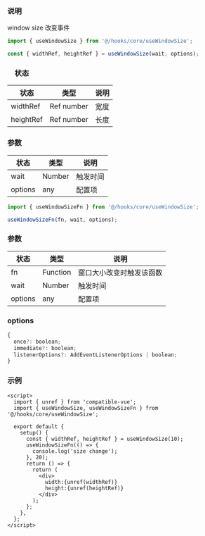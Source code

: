 ### 说明

window size 改变事件

```js
import { useWindowSize } from '@/hooks/core/useWindowSize';

const { widthRef, heightRef } = useWindowSize(wait, options);
```

### 　状态

| 状态      | 类型       | 说明 |
| --------- | ---------- | ---- |
| widthRef  | Ref number | 宽度 |
| heightRef | Ref number | 长度 |

### 参数

| 状态    | 类型   | 说明     |
| ------- | ------ | -------- |
| wait    | Number | 触发时间 |
| options | any    | 配置项   |

```js
import { useWindowSizeFn } from '@/hooks/core/useWindowSize';

useWindowSizeFn(fn, wait, options);
```

### 参数

| 状态    | 类型     | 说明                     |
| ------- | -------- | ------------------------ |
| fn      | Function | 窗口大小改变时触发该函数 |
| wait    | Number   | 触发时间                 |
| options | any      | 配置项                   |

### options

```js
{
  once?: boolean;
  immediate?: boolean;
  listenerOptions?: AddEventListenerOptions | boolean;
}
```

### 示例

```vue
<script>
  import { unref } from 'compatible-vue';
  import { useWindowSize, useWindowSizeFn } from '@/hooks/core/useWindowSize';

  export default {
    setup() {
      const { widthRef, heightRef } = useWindowSize(10);
      useWindowSizeFn(() => {
        console.log('size change');
      }, 20);
      return () => {
        return (
          <div>
            width:{unref(widthRef)}
            height:{unref(heightRef)}
          </div>
        );
      };
    },
  };
</script>
```
